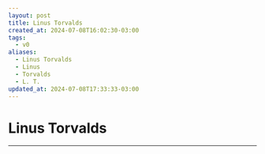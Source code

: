 ```yaml
---
layout: post
title: Linus Torvalds
created_at: 2024-07-08T16:02:30-03:00
tags:
  - v0
aliases:
  - Linus Torvalds
  - Linus
  - Torvalds
  - L. T.
updated_at: 2024-07-08T17:33:33-03:00
---
```

# Linus Torvalds
---

